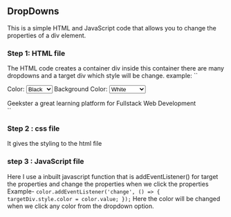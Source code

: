 ## DropDowns

This is a simple HTML and JavaScript code that allows you to change the properties of a div element.
### Step 1: HTML file
The HTML code creates a container div inside this container there are many dropdowns and a target div which style will be change. 
example:
``<div class="container">
    <label for="color">Color:</label>
    <select id="color">
      <option value="black">Black</option>
      <option value="green">Green</option>
      <option value="red">Red</option>
      <option value="cyan">Cyan</option>
      <option value="gray">Gray</option>
      <option value="blue">Blue</option>
      <option value="purple">Purple</option>
      <option value="teal">Teal</option>
      <option value="white">White</option>
      <option value=""></option>
    </select>
    <label for="backgroundcolor">Background Color:</label>
    <select id="backgroundcolor">
      <option value="white">White</option>
      <option value="lightgray">Light Gray</option>
      <option value="lightblue">Light Blue</option>
      <option value="maroon">Maroon</option>
      <option value="aqua">Aqua</option>
      <option value="teal">Teal</option>
      <option value="salmon">Salmon</option>
      <option value="navy">Navy</option>
    </select>
</div>
  <div id="targetDiv">Geekster a great learning platform for Fullstack Web Development</div> ``

  ### Step 2 : css file
  It gives the styling to the html file
### step 3 : JavaScript file
Here I use a inbuilt javascript function that is addEventListener() for target the properties and change the properties when we click the properties
Example-
``color.addEventListener('change', () => {
  targetDiv.style.color = color.value;
});``
Here the color will be changed when we click any color from the dropdown option.
